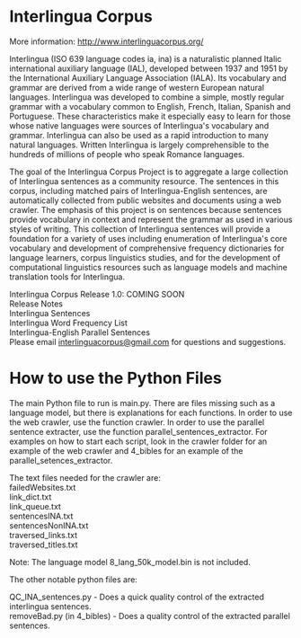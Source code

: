 # Interlingua Corpus 

More information: http://www.interlinguacorpus.org/

Interlingua (ISO 639 language codes ia, ina) is a naturalistic planned Italic international auxiliary language (IAL), developed between 1937 and 1951 by the International Auxiliary Language Association (IALA). Its vocabulary and grammar are derived from a wide range of western European natural languages. Interlingua was developed to combine a simple, mostly regular grammar with a vocabulary common to English, French, Italian, Spanish and Portuguese. These characteristics make it especially easy to learn for those whose native languages were sources of Interlingua's vocabulary and grammar. Interlingua can also be used as a rapid introduction to many natural languages. Written Interlingua is largely comprehensible to the hundreds of millions of people who speak Romance languages.

The goal of the Interlingua Corpus Project is to aggregate a large collection of Interlingua sentences as a community resource. The sentences in this corpus, including matched pairs of Interlingua-English sentences, are automatically collected from public websites and documents using a web crawler. The emphasis of this project is on sentences because sentences provide vocabulary in context and represent the grammar as used in various styles of writing. This collection of Interlingua sentences will provide a foundation for a variety of uses including enumeration of Interlingua's core vocabulary and development of comprehensive frequency dictionaries for language learners, corpus linguistics studies, and for the development of computational linguistics resources such as language models and machine translation tools for Interlingua.

Interlingua Corpus Release 1.0: COMING SOON<br />
Release Notes<br />
Interlingua Sentences<br />
Interlingua Word Frequency List<br />
Interlingua-English Parallel Sentences<br />
Please email interlinguacorpus@gmail.com for questions and suggestions.

# How to use the Python Files

The main Python file to run is main.py. There are files missing such as a language model, but there is explanations for each functions. In order to use the web crawler, use the function crawler. In order to use the parallel sentence extracter, use the function parallel_sentences_extractor. For examples on how to start each script, look in the crawler folder for an example of the web crawler and 4_bibles for an example of the parallel_setences_extractor.

The text files needed for the crawler are:<br />
failedWebsites.txt<br />
link_dict.txt<br />
link_queue.txt<br />
sentencesINA.txt<br />
sentencesNonINA.txt<br />
traversed_links.txt<br />
traversed_titles.txt<br />

Note: The language model 8_lang_50k_model.bin is not included.

The other notable python files are:

QC_INA_sentences.py - Does a quick quality control of the extracted interlingua sentences.<br />
removeBad.py (in 4_bibles) - Does a quality control of the extracted parallel sentences.<br />

